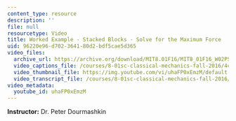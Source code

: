 ```yaml
---
content_type: resource
description: ''
file: null
resourcetype: Video
title: Worked Example - Stacked Blocks - Solve for the Maximum Force
uid: 96220e96-d702-3641-80d2-bdf5cae5d365
video_files:
  archive_url: https://archive.org/download/MIT8.01F16/MIT8_01F16_W02PS01v02_2_360p.mp4
  video_captions_file: /courses/8-01sc-classical-mechanics-fall-2016/4c8262d5818c57fabdcd9f75b90c00e7_uhaFP0xEmzM.vtt
  video_thumbnail_file: https://img.youtube.com/vi/uhaFP0xEmzM/default.jpg
  video_transcript_file: /courses/8-01sc-classical-mechanics-fall-2016/f6180c096a07f0106c6083397283fea2_uhaFP0xEmzM.pdf
video_metadata:
  youtube_id: uhaFP0xEmzM
---
```


**Instructor:** Dr. Peter Dourmashkin